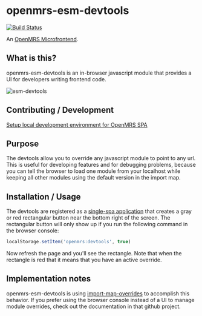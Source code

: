 # openmrs-esm-devtools

[![Build Status](https://travis-ci.org/openmrs/openmrs-esm-devtools.svg?branch=master)](https://travis-ci.org/openmrs/openmrs-esm-devtools)

An [OpenMRS Microfrontend](https://wiki.openmrs.org/display/projects/Frontend+-+SPA+and+Microfrontends).

## What is this?

openmrs-esm-devtools is an in-browser javascript module that provides a UI for 
developers writing frontend code.

![esm-devtools](https://user-images.githubusercontent.com/1031876/81030238-f5b9d500-8e3c-11ea-81b8-6c2a4938faf2.gif)

## Contributing / Development

[Setup local development environment for OpenMRS SPA](https://wiki.openmrs.org/display/projects/Setup+local+development+environment+for+OpenMRS+SPA)

## Purpose

The devtools allow you to override any javascript module to point to any url. 
This is useful for developing features and for debugging problems, because you 
can tell the browser to load one module from your localhost while keeping all 
other modules using the default version in the import map.

## Installation / Usage

The devtools are registered as a
[single-spa application](https://single-spa.js.org/docs/building-applications.html)
that creates a gray or red rectangular button near the bottom right of the 
screen. The rectangular button will only show up if you run the following 
command in the browser console:

```js
localStorage.setItem('openmrs:devtools', true)
```

Now refresh the page and you'll see the rectangle. Note that when the rectangle is 
red that it means that you have an active override.

## Implementation notes

openmrs-esm-devtools is using
[import-map-overrides](https://github.com/joeldenning/import-map-overrides) 
to accomplish this behavior. 
If you prefer using the browser console instead of a UI to manage module 
overrides, check out the documentation in that github project.
